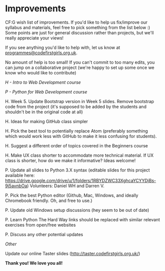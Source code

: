 # Improvements
CF:G wish list of improvements. If you'd like to help us fix/improve our syllabus and materials, feel free to pick something from the list below :) 
Some points are just for general discussion rather than projects, but we'll really appreciate your views!

If you see anything you'd like to help with, let us know at programmes@codefirstgirls.org.uk.

No amount of help is too small! If you can't commit to too many edits, you can jump on a collaborative project (we're happy to set up some once we know who would like to contribute)


*H - Intro to Web Development course*

*P - Python for Web Development course*

H. Week 5. Update Bootstrap version in Week 5 slides. Remove bootstrap code from the project (it's supposed to be added by the students and shouldn't be in the original code at all)

H. Ideas for making GitHub class simpler

H. Pick the best tool to potentially replace Atom (preferably something which would work less with GitHub to make it less confusing for students). 

H. Suggest a different order of topics covered in the Beginners course

H. Make UX class shorter to accommodate more technical material. If UX class is shorter, how do we make it informative? Ideas welcome!



P. Update all slides to Python 3.X syntax
 (editable slides for this project available here: https://drive.google.com/drive/u/1/folders/1RBYDZWC33XghcaYCYYDjBs-9j5avnbOa)
 Volunteers: Daniel WH and Darren V.

P. Pick the best Python editor (Github, Mac, Windows, and ideally Chromebook friendly. Oh, and free to use.)

P. Update old Windows setup discussions (hey seem to be out of date)

P. Learn Python The Hard Way links should be replaced with similar relevant exercises from open/free websites

P. Discuss any other potential updates


*Other*

Update our online Taster slides (http://taster.codefirstgirls.org.uk/)

**Thank you! We love you all!**
